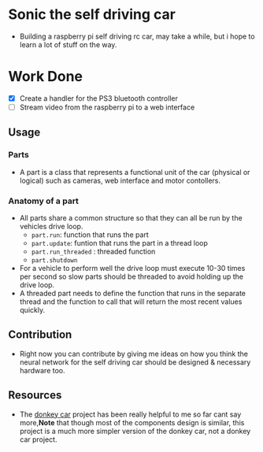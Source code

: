 # Sonic the self driving car
- Building a raspberry pi self driving rc car, may take a while, but i hope to learn a lot of stuff on the way.


# Work Done
- [x] Create a handler for the PS3 bluetooth controller
- [ ] Stream video from the raspberry pi to a web interface

## Usage
### Parts
- A part is a class that represents a functional unit of the car (physical or logical) such as cameras, web interface and motor contollers.
### Anatomy of a part
- All parts share a common structure so that they can all be run by the vehicles drive loop.
    - `part.run`: function that runs the part
    - `part.update`: funtion that runs the part in a thread loop
    - `part.run_threaded` : threaded function
    - `part.shutdown`
- For a vehicle to perform well the drive loop must execute 10-30 times per second so slow parts should be threaded to avoid holding up the drive loop.
- A threaded part needs to define the function that runs in the separate thread and the function to call that will return the most recent values quickly.


## Contribution
- Right now you can contribute by giving me ideas on how you think the neural network for the self driving car should be designed & necessary hardware too.

## Resources 
- The [donkey car](http://docs.donkeycar.com) project has been really helpful to me so far cant say more,**Note** that though most of the components design is similar, this project is a much more simpler version of the donkey car, not a donkey car project.

